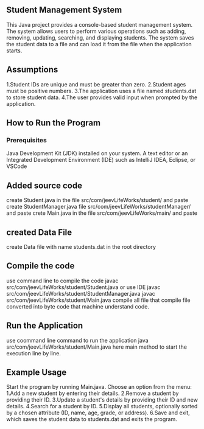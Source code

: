 ## Student Management System
  This Java project provides a console-based student management system. The system allows users to perform various operations such as adding, removing, updating, searching, and displaying students. The system saves the student data to a file and can load it from the file when the application starts.

## Assumptions
  1.Student IDs are unique and must be greater than zero.
  2.Student ages must be positive numbers.
  3.The application uses a file named students.dat to store student data.
  4.The user provides valid input when prompted by the application.
 
## How to Run the Program

### Prerequisites
  Java Development Kit (JDK) installed on your system.
  A text editor or an Integrated Development Environment (IDE) such as IntelliJ IDEA, Eclipse, or VSCode

## Added source code
  create Student.java in the file src/com/jeevLifeWorks/student/ and paste
  create StudentManager.java file src/com/jeevLifeWorks/studentManager/ and paste
  crete Main.java in the file src/com/jeevLifeWorks/main/ and paste

## created Data File
  create Data file with name students.dat in the root directory
 
## Compile the code 
  use command line to compile the code javac src/com/jeevLifeWorks/student/Student.java or use IDE
  javac src/com/jeevLifeWorks/student/StudentManager.java
  javac src/com/jeevLifeWorks/student/Main.java
  compile all file that compile file converted into byte code that machine understand code.

## Run the Application
  use coommand line command to run the application java src/com/jeevLifeWorks/student/Main.java here main method
  to start the execution line by line.
  
## Example Usage
  Start the program by running Main.java.
  Choose an option from the menu:
    1.Add a new student by entering their details.
    2.Remove a student by providing their ID.
    3.Update a student's details by providing their ID and new details.
    4.Search for a student by ID.
    5.Display all students, optionally sorted by a chosen attribute (ID, name, age, grade, or address).
    6.Save and exit, which saves the student data to students.dat and exits the program.
